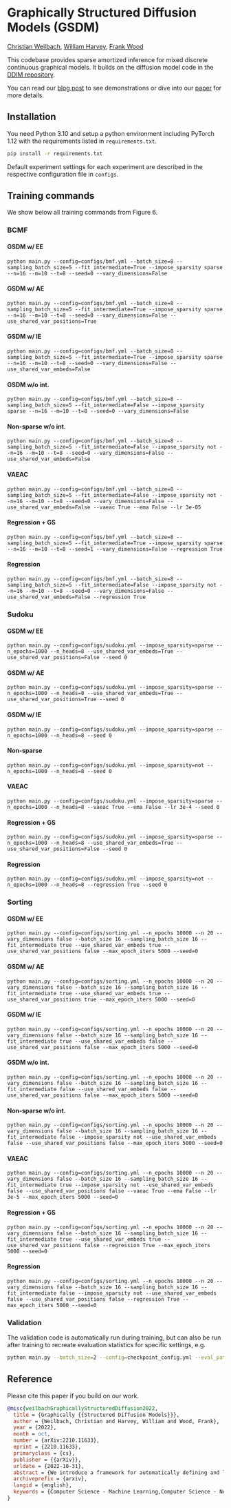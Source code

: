 # Graphically Structured Diffusion Models (GSDM)

[Christian Weilbach](https://whilo.github.io), [William Harvey](https://www.cs.ubc.ca/~wsgh/), [Frank Wood](https://www.cs.ubc.ca/~fwood/)

This codebase provides sparse amortized inference for mixed discrete continuous graphical models. It builds on the diffusion model code in the [DDIM repository](https://github.com/ermongroup/ddim).

You can read our [blog post](https://plai.cs.ubc.ca/2022/11/16/graphically-structured-diffusion-models/) to see demonstrations or dive into our [paper](http://arxiv.org/abs/2209.11633) for more details. 

## Installation

You need Python 3.10 and setup a python environment including PyTorch 1.12 with the requirements listed in `requirements.txt`.

```bash
pip install -r requirements.txt
```
Default experiment settings for each experiment are described in the respective configuration file in `configs`.


## Training commands
We show below all training commands from Figure 6.

### BCMF 

#### GSDM w/ EE
`python main.py --config=configs/bmf.yml --batch_size=8 --sampling_batch_size=5 --fit_intermediate=True --impose_sparsity sparse --n=16 --m=10 --t=8 --seed=0 --vary_dimensions=False`
#### GSDM w/ AE
`python main.py --config=configs/bmf.yml --batch_size=8 --sampling_batch_size=5 --fit_intermediate=True --impose_sparsity sparse --n=16 --m=10 --t=8 --seed=0 --vary_dimensions=False --use_shared_var_positions=True`
#### GSDM w/ IE
`python main.py --config=configs/bmf.yml --batch_size=8 --sampling_batch_size=5 --fit_intermediate=True --impose_sparsity sparse --n=16 --m=10 --t=8 --seed=0 --vary_dimensions=False --use_shared_var_embeds=False`
#### GSDM w/o int.
`python main.py --config=configs/bmf.yml --batch_size=8 --sampling_batch_size=5 --fit_intermediate=False --impose_sparsity sparse --n=16 --m=10 --t=8 --seed=0 --vary_dimensions=False`
#### Non-sparse w/o int.
`python main.py --config=configs/bmf.yml --batch_size=8 --sampling_batch_size=5 --fit_intermediate=False --impose_sparsity not --n=16 --m=10 --t=8 --seed=0 --vary_dimensions=False --use_shared_var_embeds=False`
#### VAEAC
`python main.py --config=configs/bmf.yml --batch_size=8 --sampling_batch_size=5 --fit_intermediate=False --impose_sparsity not --n=16 --m=10 --t=8 --seed=0 --vary_dimensions=False --use_shared_var_embeds=False --vaeac True --ema False --lr 3e-05`
#### Regression + GS
`python main.py --config=configs/bmf.yml --batch_size=8 --sampling_batch_size=5 --fit_intermediate=True --impose_sparsity sparse --n=16 --m=10 --t=8 --seed=1 --vary_dimensions=False --regression True`
#### Regression
`python main.py --config=configs/bmf.yml --batch_size=8 --sampling_batch_size=5 --fit_intermediate=False --impose_sparsity not --n=16 --m=10 --t=8 --seed=0 --vary_dimensions=False --use_shared_var_embeds=False --regression True`


### Sudoku
#### GSDM w/ EE
`python main.py --config=configs/sudoku.yml --impose_sparsity=sparse --n_epochs=1000 --n_heads=8 --use_shared_var_embeds=True --use_shared_var_positions=False --seed 0`
#### GSDM w/ AE
`python main.py --config=configs/sudoku.yml --impose_sparsity=sparse --n_epochs=1000 --n_heads=8 --use_shared_var_embeds=True --use_shared_var_positions=True --seed 0`
#### GSDM w/ IE
`python main.py --config=configs/sudoku.yml --impose_sparsity=sparse --n_epochs=1000 --n_heads=8 --seed 0`
#### Non-sparse
`python main.py --config=configs/sudoku.yml --impose_sparsity=not --n_epochs=1000 --n_heads=8 --seed 0`
#### VAEAC
`python main.py --config=configs/sudoku.yml --impose_sparsity=sparse --n_epochs=1000 --n_heads=8 --vaeac True --ema False --lr 3e-4 --seed 0`
#### Regression + GS
`python main.py --config=configs/sudoku.yml --impose_sparsity=sparse --n_epochs=1000 --n_heads=8 --use_shared_var_embeds=True --use_shared_var_positions=False --seed 0`
#### Regression
`python main.py --config=configs/sudoku.yml --impose_sparsity=not --n_epochs=1000 --n_heads=8 --regression True --seed 0`


### Sorting
#### GSDM w/ EE
`python main.py --config=configs/sorting.yml --n_epochs 10000 --n 20 --vary_dimensions false --batch_size 16 --sampling_batch_size 16 --fit_intermediate true --use_shared_var_embeds true --use_shared_var_positions false --max_epoch_iters 5000 --seed=0`
#### GSDM w/ AE
`python main.py --config=configs/sorting.yml --n_epochs 10000 --n 20 --vary_dimensions false --batch_size 16 --sampling_batch_size 16 --fit_intermediate true --use_shared_var_embeds true --use_shared_var_positions true --max_epoch_iters 5000 --seed=0`
#### GSDM w/ IE
`python main.py --config=configs/sorting.yml --n_epochs 10000 --n 20 --vary_dimensions false --batch_size 16 --sampling_batch_size 16 --fit_intermediate true --use_shared_var_embeds false --use_shared_var_positions false --max_epoch_iters 5000 --seed=0`
#### GSDM w/o int.
`python main.py --config=configs/sorting.yml --n_epochs 10000 --n 20 --vary_dimensions false --batch_size 16 --sampling_batch_size 16 --fit_intermediate false --use_shared_var_embeds false --use_shared_var_positions false --max_epoch_iters 5000 --seed=0`
#### Non-sparse w/o int.
`python main.py --config=configs/sorting.yml --n_epochs 10000 --n 20 --vary_dimensions false --batch_size 16 --sampling_batch_size 16 --fit_intermediate false --impose_sparsity not --use_shared_var_embeds false --use_shared_var_positions false --max_epoch_iters 5000 --seed=0`
#### VAEAC
`python main.py --config=configs/sorting.yml --n_epochs 10000 --n 20 --vary_dimensions false --batch_size 16 --sampling_batch_size 16 --fit_intermediate true --impose_sparsity not --use_shared_var_embeds false --use_shared_var_positions false --vaeac True --ema False --lr 3e-5 --max_epoch_iters 5000 --seed=0`
#### Regression + GS
`python main.py --config=configs/sorting.yml --n_epochs 10000 --n 20 --vary_dimensions false --batch_size 16 --sampling_batch_size 16 --fit_intermediate true --use_shared_var_embeds true --use_shared_var_positions false --regression True --max_epoch_iters 5000 --seed=0`
#### Regression
`python main.py --config=configs/sorting.yml --n_epochs 10000 --n 20 --vary_dimensions false --batch_size 16 --sampling_batch_size 16 --fit_intermediate false --impose_sparsity not --use_shared_var_embeds false --use_shared_var_positions false --regression True --max_epoch_iters 5000 --seed=0`


### Validation

The validation code is automatically run during training, but can also be run after training to recreate evaluation statistics for specific settings, e.g.

```bash
python main.py --batch_size=2 --config=checkpoint_config.yml --eval_path=checkpoint.pth --m=5 --n=5 --sampling_batch_size=2 --t=7
```

## Reference

Please cite this paper if you build on our work.

```bibtex
@misc{weilbachGraphicallyStructuredDiffusion2022,
  title = {Graphically {{Structured Diffusion Models}}},
  author = {Weilbach, Christian and Harvey, William and Wood, Frank},
  year = {2022},
  month = oct,
  number = {arXiv:2210.11633},
  eprint = {2210.11633},
  primaryclass = {cs},
  publisher = {{arXiv}},
  urldate = {2022-10-31},
  abstract = {We introduce a framework for automatically defining and learning deep generative models with problem-specific structure. We tackle problem domains that are more traditionally solved by algorithms such as sorting, constraint satisfaction for Sudoku, and matrix factorization. Concretely, we train diffusion models with an architecture tailored to the problem specification. This problem specification should contain a graphical model describing relationships between variables, and often benefits from explicit representation of subcomputations. Permutation invariances can also be exploited. Across a diverse set of experiments we improve the scaling relationship between problem dimension and our model's performance, in terms of both training time and final accuracy.},
  archiveprefix = {arxiv},
  langid = {english},
  keywords = {Computer Science - Machine Learning,Computer Science - Neural and Evolutionary Computing,Computer Science - Programming Languages,G.3}
}
```


